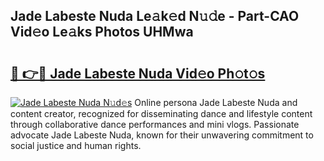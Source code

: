 ## Jade Labeste Nuda Le𝚊k𝚎d N𝚞𝚍e - Part-CAO Vid𝚎o Le𝚊ks Photos UHMwa

# <h2><a href="http://fbehi5.evod.top/?m=Jade+Labeste+Nuda">🔗 👉🔴 Jade Labeste Nuda Vid𝚎o Ph𝚘t𝚘s</a></h2>

[![Jade Labeste Nuda N𝚞d𝚎s](https://i.imgur.com/8V9OHl7.gif)](http://fbehi5.evod.top/?m=Jade+Labeste+Nuda)
Online persona Jade Labeste Nuda and content creator, recognized for disseminating dance and lifestyle content through collaborative dance performances and mini vlogs. Passionate advocate Jade Labeste Nuda, known for their unwavering commitment to social justice and human rights. 
